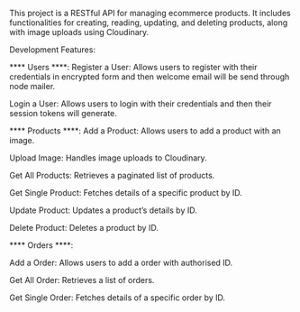 This project is a RESTful API for managing ecommerce products. It includes functionalities for  creating, reading, updating, and deleting products, along with image uploads using Cloudinary.

Development Features:

**** Users ****:
Register a User: Allows users to register with their credentials in encrypted form and then welcome email will be send through node mailer.

Login a User: Allows users to login with their credentials and then their session tokens will generate.

**** Products ****:
Add a Product: Allows users to add a product with an image.

Upload Image: Handles image uploads to Cloudinary.

Get All Products: Retrieves a paginated list of products.

Get Single Product: Fetches details of a specific product by ID.

Update Product: Updates a product’s details by ID.

Delete Product: Deletes a product by ID.

**** Orders ****:

Add a Order: Allows users to add a order with authorised ID.

Get All Order: Retrieves a list of orders.

Get Single Order: Fetches details of a specific order by ID.



